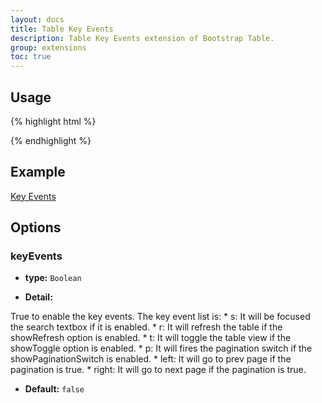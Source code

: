 ```yaml
---
layout: docs
title: Table Key Events
description: Table Key Events extension of Bootstrap Table.
group: extensions
toc: true
---
```


## Usage

{% highlight html %}
<script src="extensions/key-events/bootstrap-table-key-events.js"></script>
{% endhighlight %}

## Example

[Key Events](https://examples.bootstrap-table.com/#extensions/key-events.html)

## Options

### keyEvents

- **type:** `Boolean`

- **Detail:**


True to enable the key events. The key event list is:
    * s: It will be focused the search textbox if it is enabled.
    * r: It will refresh the table if the showRefresh option is enabled.
    * t: It will toggle the table view if the showToggle option is enabled.
    * p: It will fires the pagination switch if the showPaginationSwitch is enabled.
    * left: It will go to prev page if the pagination is true.
    * right: It will go to next page if the pagination is true.

- **Default:** `false`
